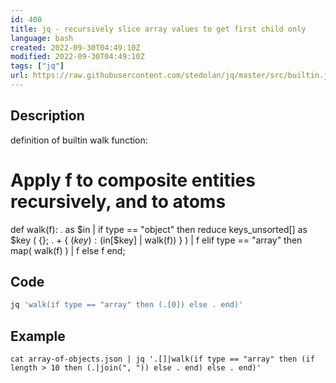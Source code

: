 ```yaml
---
id: 400
title: jq - recursively slice array values to get first child only
language: bash
created: 2022-09-30T04:49:10Z
modified: 2022-09-30T04:49:10Z
tags: ["jq"]
url: https://raw.githubusercontent.com/stedolan/jq/master/src/builtin.jq
---
```


## Description

definition of builtin walk function: 
# Apply f to composite entities recursively, and to atoms
def walk(f):
  . as $in
  | if type == "object" then
      reduce keys_unsorted[] as $key
        ( {}; . + { ($key):  ($in[$key] | walk(f)) } ) | f
  elif type == "array" then map( walk(f) ) | f
  else f
  end;

## Code

```bash
jq 'walk(if type == "array" then (.[0]) else . end)'
```

## Example

```
cat array-of-objects.json | jq '.[]|walk(if type == "array" then (if length > 10 then (.|join(", ")) else . end) else . end)'
```

<!-- end -->

